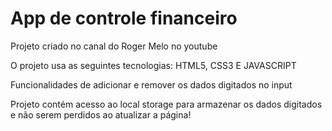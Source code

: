 # App de controle financeiro

Projeto criado no canal do Roger Melo no youtube

O projeto usa as seguintes tecnologias: HTML5, CSS3 E JAVASCRIPT

Funcionalidades de adicionar e remover os dados digitados no input

Projeto contém acesso ao local storage para armazenar os dados digitados e não serem perdidos ao atualizar a página!
